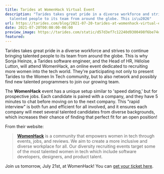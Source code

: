 ```yaml
---
title: Tarides at WomenHack Virtual Event
description: "Tarides takes great pride in a diverse workforce and strives to continue\nbringing
  talented people to its team from around the globe. This is\u2026"
url: https://tarides.com/blog/2021-07-20-tarides-at-womenhack-virtual-event
date: 2021-07-20T00:00:00-00:00
preview_image: https://tarides.com/static/d57d3ef7c12240d9300498f6be74d3a9/0132d/ColorfulCode.jpg
featured:
---
```


<p>Tarides takes great pride in a diverse workforce and strives to continue
bringing talented people to its team from around the globe. This is why Sonja
Heinze, a Tarides software engineer, and the Head of HR, Héloïse Lutton, will
attend WomenHack, an online event dedicated to recruiting more women into the
tech world. They're participating not only to present Tarides to the Women In
Tech community, but to also network and possibly find new talented programmers
to join our growing team.</p>
<p>The <strong>WomenHack</strong> event has a unique setup similar to 'speed dating,' but for
prospective jobs. Each candidate is paired with a company, and they have 5
minutes to chat before moving on to the next company. This "rapid interview" is
both fun and efficient for all involved, and it ensures each company will meet
several talented candidates from diverse backgrounds, which increases their
chance of finding that perfect fit for an open position!</p>
<p>From their website:</p>
<blockquote>
<p><strong><a href="https://womenhack.com/">WomenHack</a></strong> is a community that empowers women in
tech through events, jobs, and reviews. We aim to create a more inclusive and
diverse workplace for all. Our diversity recruiting events target some of the
most talented women in tech which include software developers, designers, and
product talent. </p>
</blockquote>
<p>Join us tomorrow, July 21st, at WomenHack! You can <a href="https://womenhack.com/events/72907/?tickets">get your ticket
here</a>.</p>
